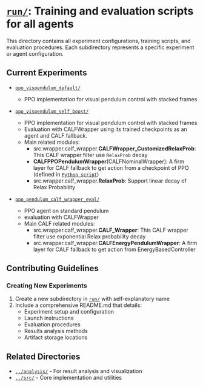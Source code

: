 # [`run/`](./): Training and evaluation scripts for all agents

This directory contains all experiment configurations, training scripts, and evaluation procedures. Each subdirectory represents a specific experiment or agent configuration.


## Current Experiments

- [`ppo_vispendulum_default/`](./ppo_vispendulum_default)
  - PPO implementation for visual pendulum control with stacked frames
  
- [`ppo_vispendulum_self_boost/`](./ppo_vispendulum_self_boost)
  - PPO implementation for visual pendulum control with stacked frames
  - Evaluation with CALFWrapper using its trained checkpoints as an agent and CALF fallback.
  - Main related modules:
    - src.wrapper.calf_wrapper.**CALFWrapper_CustomizedRelaxProb**: This CALF wrapper filter use `RelaxProb` decay
    - **CALFPPOPendulumWrapper**(CALFNominalWrapper): A firm layer for CALF fallback to get action from a checkpoint of PPO (defined in [`Python script`](../../run/ppo_vispendulum_self_boost/ppo_vispendulum_eval_calf_wrapper.py))
    - src.wrapper.calf_wrapper.**RelaxProb**: Support linear decay of Relax Probability


- [`ppo_pendulum_calf_wrapper_eval/`](./ppo_pendulum_calf_wrapper_eval)
  - PPO agent on standard pendulum
  - evaluation with CALFWrapper
  - Main CALF related modules:
    - src.wrapper.calf_wrapper.**CALF_Wrapper**: This CALF wrapper filter use exponential Relax probability decay
    - src.wrapper.calf_wrapper.**CALFEnergyPendulumWrapper**: A firm layer for CALF fallback to get action from EnergyBasedController

## Contributing Guidelines
### Creating New Experiments
1. Create a new subdirectory in [`run/`](./) with self-explanatory name
2. Include a comprehensive README.md that details:
   - Experiment setup and configuration
   - Launch instructions
   - Evaluation procedures
   - Results analysis methods
   - Artifact storage locations


## Related Directories

- [`../analysis/`](../analysis) - For result analysis and visualization
- [`../src/`](../src) - Core implementation and utilities
